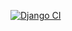 [![Django CI](https://github.com/rr2x/2021drfrestapi/actions/workflows/django.yml/badge.svg)](https://github.com/rr2x/2021drfrestapi/actions/workflows/django.yml)
